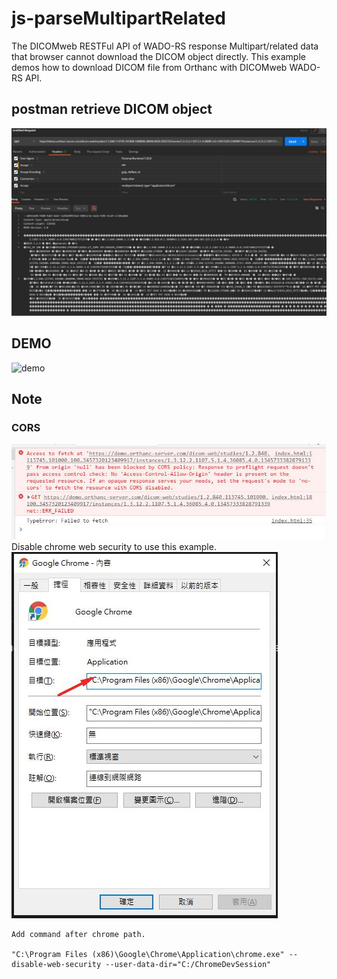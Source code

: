 # js-parseMultipartRelated
The DICOMweb RESTFul API of WADO-RS response Multipart/related data that browser cannot download
the DICOM object directly.
This example demos how to download DICOM file from Orthanc with DICOMweb WADO-RS API.

## postman retrieve DICOM object
![postman-wado-rs](./pictures/postman-wado-rs.jpg)

## DEMO
![demo](./pictures/demo.gif)

## Note
### CORS
![CORSERROR](./pictures/cors-error.jpg)
Disable chrome web security to use this example.
![diable-chrome-web-security](./pictures/disable-chrome-web-security.jpg)
```
Add command after chrome path.

"C:\Program Files (x86)\Google\Chrome\Application\chrome.exe" --disable-web-security --user-data-dir="C:/ChromeDevSession"
```